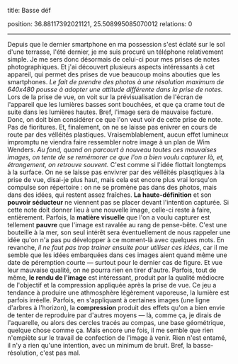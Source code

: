 title: Basse déf

position: 36.88117392021121, 25.508995085070012
relations: 0

---





























































Depuis que le dernier smartphone en ma possession s'est éclaté sur le sol d'une terrasse, l'été dernier, je me suis procuré un téléphone relativement simple. Je me sers donc désormais de celui-ci pour mes prises de notes photographiques. Et j'ai découvert plusieurs aspects intéressants à cet appareil, qui permet des prises de vue beaucoup moins abouties que les smartphones. *Le fait de prendre des photos à une résolution maximum de 640x480 pousse à adopter une attitude différente dans la prise de notes.* Lors de la prise de vue, on voit sur la prévisualisation de l'écran de l'appareil que les lumières basses sont bouchées, et que ça crame tout de suite dans les lumières hautes. Bref, l'image sera de mauvaise facture. Donc, on doit bien considérer ce que l'on veut voir de cette prise de note. Pas de fioritures. Et, finalement, on ne se laisse pas enivrer en cours de route par des vélléités plastiques. Vraisemblablement, aucun effet lumineux impromptu ne viendra faire ressembler notre image à un plan de Wim Wenders.
*Au fond, quand on parcourt à nouveau toutes ces mauvaises images, on tente de se remémorer ce que l'on a bien voulu capturer là, et, étrangement, on retrouve souvent.* C'est comme si l'idée flottait longtemps à la surface. On ne se laisse pas envivrer par des vélléités plasqtiques à la prise de vue, disai-je plus haut, mais cela est encore plus vrai lorsqu'on compulse son répertoire : on ne se promène pas dans des photos, mais dans des idées, qui restent assez fraîches. **La haute-définition** et son **pouvoir séducteur** ne viennent pas se placer devant l'intention capturée. Si cette note doit donner lieu à une nouvelle image, celle-ci reste à faire, entièrement.
Parfois, la **matière visuelle** que l'on a voulu capturer est tellement **pauvre** que l'image est ravalée au rang de pense-bête. C'est une bouteille à la mer, son seul intérêt sera éventuellement de nous rappeler une idée qu'on n'a pas pu développer à ce moment-là avec quelques mots.
En revanche, *il ne faut pas trop trainer ensuite pour utiliser ces idées*, car il me semble que les idées embarquées dans ces images aient quand même une date de péremption courte — surtout pour le dernier cas de figure. Et vue leur mauvaise qualité, on ne pourra rien en tirer d'autre.
Parfois, tout de même, **le rendu de l'image** est intéressant, produit par la qualité médiocre de l'objectif et la compression appliquée après la prise de vue. Ce jeu a tendance à produire une athmosphère légèrement vaporeuse, la lumière est parfois irréelle. Parfois, en s'appliquant à certaines images (une ligne d'arbres à l'horizon), la **compression** produit des effets qu'on a bien envie de tenter de reproduire par d'autres moyens — là, comme ça, je dirais de l'aquarelle, ou alors des cercles tracés au compas, une base géométrique, quelque chose comme ça. Mais encore une fois, il me semble que rien n'empiète sur le travail de confection de l'image à venir. Rien n'est entamé, il n'y a rien qu'une intention, avec un minimum de bruit.
Bref, la basse-résolution, c'est pas mal.
